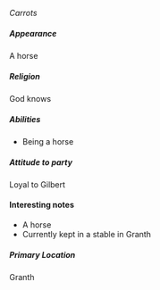 *Carrots*
##### Appearance
A horse
##### Religion
God knows
##### Abilities
- Being a horse
##### Attitude to party
Loyal to Gilbert
#### Interesting notes
- A horse
- Currently kept in a stable in Granth
##### Primary Location
Granth